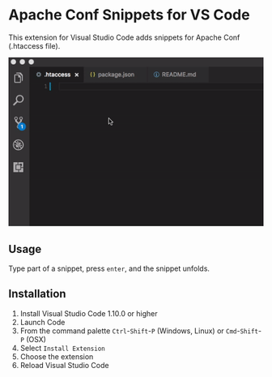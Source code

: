 # Apache Conf Snippets for VS Code

This extension for Visual Studio Code adds snippets for Apache Conf (.htaccess file).

![Use Extension](./img/use-extension-1.gif)

## Usage

Type part of a snippet, press `enter`, and the snippet unfolds.

## Installation

1. Install Visual Studio Code 1.10.0 or higher
1. Launch Code
1. From the command palette `Ctrl`-`Shift`-`P` (Windows, Linux) or `Cmd`-`Shift`-`P` (OSX)
1. Select `Install Extension`
1. Choose the extension
1. Reload Visual Studio Code